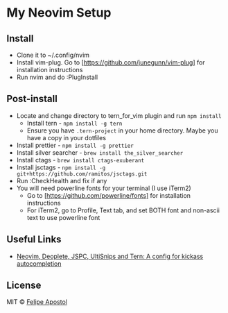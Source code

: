 # My Neovim Setup

## Install

- Clone it to ~/.config/nvim
- Install vim-plug. Go to [https://github.com/junegunn/vim-plug] for installation instructions
- Run nvim and do :PlugInstall

## Post-install
- Locate and change directory to tern_for_vim plugin and run `npm install`
  - Install tern - `npm install -g tern`
  - Ensure you have `.tern-project` in your home directory. Maybe you have a copy in your dotfiles
- Install prettier - `npm install -g prettier`
- Install silver searcher - `brew install the_silver_searcher`
- Install ctags - `brew install ctags-exuberant`
- Install jsctags - `npm install -g git+https://github.com/ramitos/jsctags.git`
- Run :CheckHealth and fix if any
- You will need powerline fonts for your terminal (I use iTerm2)
  - Go to [https://github.com/powerline/fonts] for installation instructions
  - For iTerm2, go to Profile, Text tab, and set BOTH font and non-ascii text to use powerline font

## Useful Links
- [Neovim, Deoplete, JSPC, UltiSnips and Tern: A config for kickass autocompletion](https://www.gregjs.com/vim/2016/neovim-deoplete-jspc-ultisnips-and-tern-a-config-for-kickass-autocompletion/)

## License

MIT © [Felipe Apostol](https://github.com/flipjs)
